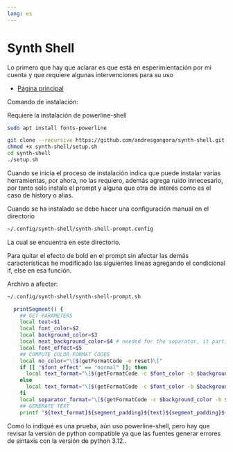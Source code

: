 ```yaml
---
lang: es
---
```


# Synth Shell

Lo primero que hay que aclarar es que está en esperimientación por mi cuenta y que requiere algunas intervenciones para su uso

* [Página principal](https://github.com/andresgongora/synth-shell)

Comando de instalación:

Requiere la instalación de powerline-shell

```bash
sudo apt install fonts-powerline
```

```bash
git clone --recursive https://github.com/andresgongora/synth-shell.git
chmod +x synth-shell/setup.sh
cd synth-shell
./setup.sh
```

Cuando se inicia el proceso de instalación indica que puede instalar varias herramientas,
por ahora, no las requiero, además agrega ruido innecesario, por tanto solo instalo el prompt y
alguna que otra de interés como es el caso de history o alias.

Cuando se ha instalado se debe hacer una configuración manual en el directorio

```bash
~/.config/synth-shell/synth-shell-prompt.config
```

La cual se encuentra en este directorio.

Para quitar el efecto de bold en el prompt sin afectar las demás características he modificado las siguientes líneas
agregando el condicional if, else en esa función.

Archivo a afectar:

```bash
~/.config/synth-shell/synth-shell-prompt.sh
```

```bash
  printSegment() {
    ## GET PARAMETERS
    local text=$1
    local font_color=$2
    local background_color=$3
    local next_background_color=$4 # needed for the separator, it participates in this and the next text segment
    local font_effect=$5
    ## COMPUTE COLOR FORMAT CODES
    local no_color="\[$(getFormatCode -e reset)\]"
    if [[ "$font_effect" == "normal" ]]; then
      local text_format="\[$(getFormatCode -c $font_color -b $background_color)\]"
    else
      local text_format="\[$(getFormatCode -c $font_color -b $background_color -e $font_effect)\]"
    fi
    local separator_format="\[$(getFormatCode -c $background_color -b $next_background_color)\]"
    ## GENERATE TEXT
    printf "${text_format}${segment_padding}${text}${segment_padding}${separator_padding_left}${separator_format}${separator_char}${separator_padding_right}${no_color}"

```

Como lo indiqué es una prueba, aún uso powerline-shell, pero hay que revisar la versión de python compatible ya que las fuentes generar errores de sintaxis con la versión
de python 3.12..

